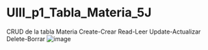 # UIII_p1_Tabla_Materia_5J
CRUD de la tabla Materia Create-Crear Read-Leer Update-Actualizar Delete-Borrar
![image](https://github.com/user-attachments/assets/4c34959c-005f-4054-884b-87a982b6fb02)
